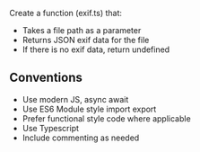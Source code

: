 Create a function (exif.ts) that:
- Takes a file path as a parameter
- Returns JSON exif data for the file
- If there is no exif data, return undefined

## Conventions
- Use modern JS, async await
- Use ES6 Module style import export
- Prefer functional style code where applicable
- Use Typescript
- Include commenting as needed
